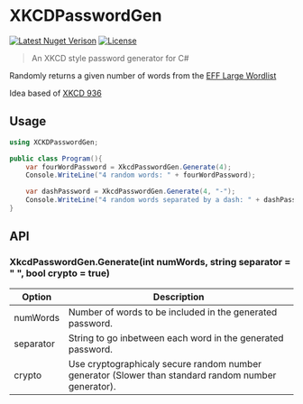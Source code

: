 # XKCDPasswordGen
[![Latest Nuget Verison](https://img.shields.io/nuget/v/XKCDPasswordGen.svg)](https://www.nuget.org/packages/XKCDPasswordGen/)
[![License](https://img.shields.io/badge/license-MIT-blue.svg)](https://opensource.org/licenses/MIT)

 > An XKCD style password generator for C#

Randomly returns a given number of words from the [EFF Large Wordlist](https://www.eff.org/deeplinks/2016/07/new-wordlists-random-passphrases)

Idea based of [XKCD 936](https://xkcd.com/936/)
## Usage

```csharp
using XCKDPasswordGen;

public class Program(){
    var fourWordPassword = XkcdPasswordGen.Generate(4);
    Console.WriteLine("4 random words: " + fourWordPassword);

    var dashPassword = XkcdPasswordGen.Generate(4, "-");
    Console.WriteLine("4 random words separated by a dash: " + dashPassword);
}
```

## API

### XkcdPasswordGen.Generate(int numWords, string separator = " ", bool crypto = true)

| Option    | Description                              |
|-----------|------------------------------------------|
| numWords | Number of words to be included in the generated password. |
| separator | String to go inbetween each word in the generated password. |
| crypto | Use cryptographicaly secure random number generator (Slower than standard random number generator). |
